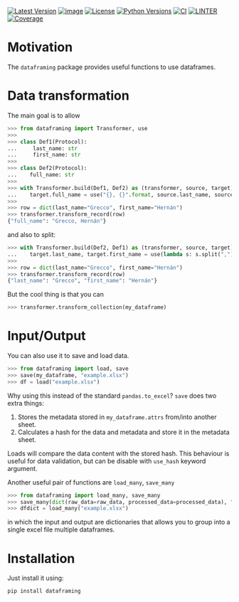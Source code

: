 [![Latest Version](https://img.shields.io/pypi/v/dataframing.svg)](https://pypi.python.org/pypi/dataframing)
[![image](https://img.shields.io/badge/code%20style-black-000000.svg)](https://github.com/python/black)
[![License](https://img.shields.io/pypi/l/dataframing.svg)](https://pypi.python.org/pypi/dataframing)
[![Python Versions](https://img.shields.io/pypi/pyversions/dataframing.svg)](https://pypi.python.org/pypi/dataframing)
[![CI](https://github.com/hgrecco/dataframing/workflows/CI/badge.svg)](https://github.com/hgrecco/dataframing/actions?query=workflow%3ACI)
[![LINTER](https://github.com/hgrecco/dataframing/workflows/Lint/badge.svg)](https://github.com/hgrecco/dataframing/actions?query=workflow%3ALint)
[![Coverage](https://coveralls.io/repos/github/hgrecco/dataframing/badge.svg?branch=master)](https://coveralls.io/github/hgrecco/dataframing?branch=master)

# Motivation

The `dataframing` package provides useful functions to use dataframes.

# Data transformation

The main goal is to allow

```python
>>> from dataframing import Transformer, use
>>>
>>> class Def1(Protocol):
...     last_name: str
...     first_name: str
>>>
>>> class Def2(Protocol):
...    full_name: str
>>>
>>> with Transformer.build(Def1, Def2) as (transformer, source, target):
...    target.full_name = use("{}, {}".format, source.last_name, source.first_name)
>>>
>>> row = dict(last_name="Grecco", first_name="Hernán")
>>> transformer.transform_record(row)
{"full_name": "Grecco, Hernán"}
```

and also to split:

```python
>>> with Transformer.build(Def2, Def1) as (transformer, source, target):
...    target.last_name, target.first_name = use(lambda s: s.split(","), source.full_name)
>>>
>>> row = dict(last_name="Grecco", first_name="Hernán")
>>> transformer.transform_record(row)
{"last_name": "Grecco", "first_name": "Hernán"}
```

But the cool thing is that you can

```python
>>> transformer.transform_collection(my_dataframe)
```

# Input/Output

You can also use it to save and load data.

```python
>>> from dataframing import load, save
>>> save(my_dataframe, "example.xlsx")
>>> df = load("example.xlsx")
```

Why using this instead of the standard `pandas.to_excel`?
`save` does two extra things:

1. Stores the metadata stored in `my_dataframe.attrs` from/into another sheet.
1. Calculates a hash for the data and metadata and store it in the
   metadata sheet.

Loads will compare the data content with the stored hash. This behaviour is
useful for data validation, but can be disable with `use_hash` keyword argument.

Another useful pair of functions are `load_many`, `save_many`

```python
>>> from dataframing import load_many, save_many
>>> save_many(dict(raw_data=raw_data, processed_data=processed_data), "example.xlsx")
>>> dfdict = load_many("example.xlsx")
```

in which the input and output are dictionaries that allows you to group into
a single excel file multiple dataframes.

# Installation

Just install it using:

```bash
pip install dataframing
```
